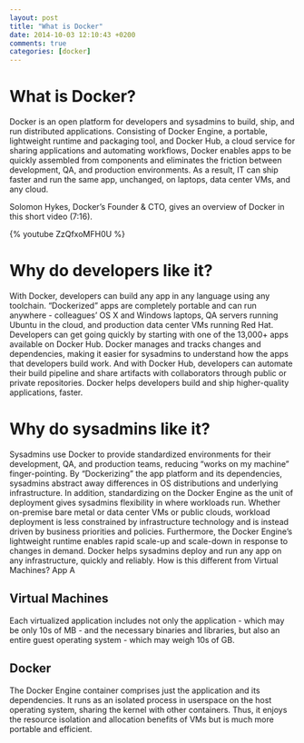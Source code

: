 ```yaml
---
layout: post
title: "What is Docker"
date: 2014-10-03 12:10:43 +0200
comments: true
categories: [docker]
---
```


What is Docker?
===============
Docker is an open platform for developers and sysadmins to build, ship, and run distributed applications. Consisting of Docker Engine, a portable, lightweight runtime and packaging tool, and Docker Hub, a cloud service for sharing applications and automating workflows, Docker enables apps to be quickly assembled from components and eliminates the friction between development, QA, and production environments. As a result, IT can ship faster and run the same app, unchanged, on laptops, data center VMs, and any cloud.

<!-- MORE -->


Solomon Hykes, Docker’s Founder & CTO, gives an overview of Docker in this short video (7:16).

{% youtube ZzQfxoMFH0U %}


Why do developers like it?
==========================
With Docker, developers can build any app in any language using any toolchain. “Dockerized” apps are completely portable and can run anywhere - colleagues’ OS X and Windows laptops, QA servers running Ubuntu in the cloud, and production data center VMs running Red Hat.
Developers can get going quickly by starting with one of the 13,000+ apps available on Docker Hub. Docker manages and tracks changes and dependencies, making it easier for sysadmins to understand how the apps that developers build work. And with Docker Hub, developers can automate their build pipeline and share artifacts with collaborators through public or private repositories.
Docker helps developers build and ship higher-quality applications, faster.



Why do sysadmins like it?
=========================
Sysadmins use Docker to provide standardized environments for their development, QA, and production teams, reducing “works on my machine” finger-pointing. By “Dockerizing” the app platform and its dependencies, sysadmins abstract away differences in OS distributions and underlying infrastructure.
In addition, standardizing on the Docker Engine as the unit of deployment gives sysadmins flexibility in where workloads run. Whether on-premise bare metal or data center VMs or public clouds, workload deployment is less constrained by infrastructure technology and is instead driven by business priorities and policies. Furthermore, the Docker Engine’s lightweight runtime enables rapid scale-up and scale-down in response to changes in demand.
Docker helps sysadmins deploy and run any app on any infrastructure, quickly and reliably.
How is this different from Virtual Machines?
App A


Virtual Machines
----------------
Each virtualized application includes not only the application - which may be only 10s of MB - and the necessary binaries and libraries, but also an entire guest operating system - which may weigh 10s of GB.

Docker
------
The Docker Engine container comprises just the application and its dependencies. It runs as an isolated process in userspace on the host operating system, sharing the kernel with other containers. Thus, it enjoys the resource isolation and allocation benefits of VMs but is much more portable and efficient.


